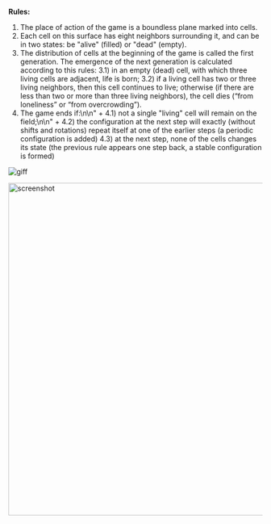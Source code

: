 **Rules:**

1) The place of action of the game is a boundless plane marked into cells.
2) Each cell on this surface has eight neighbors surrounding it, and can be in two states: be "alive" (filled) or "dead" (empty).
3) The distribution of cells at the beginning of the game is called the first generation. The emergence of the next generation is calculated according to this rules:
    3.1) in an empty (dead) cell, with which three living cells are adjacent, life is born;
    3.2) if a living cell has two or three living neighbors, then this cell continues to live; otherwise (if there are less than two or more than three living neighbors), the cell dies (“from loneliness” or “from overcrowding”).
4) The game ends if:\n\n" +
    4.1) not a single \"living\" cell will remain on the field;\n\n" +
    4.2) the configuration at the next step will exactly (without shifts and rotations) repeat itself at one of the earlier steps (a periodic configuration is added)
    4.3) at the next step, none of the cells changes its state (the previous rule appears one step back, a stable configuration is formed)

   
![giff](https://user-images.githubusercontent.com/61387671/194599158-394b8997-c6fc-4094-8612-e3ce0ac9b9e8.gif)

<img width="659" alt="screenshot" src="https://user-images.githubusercontent.com/61387671/195576325-ccce0dd5-2fae-43b9-952e-15de97d7dd91.png">

